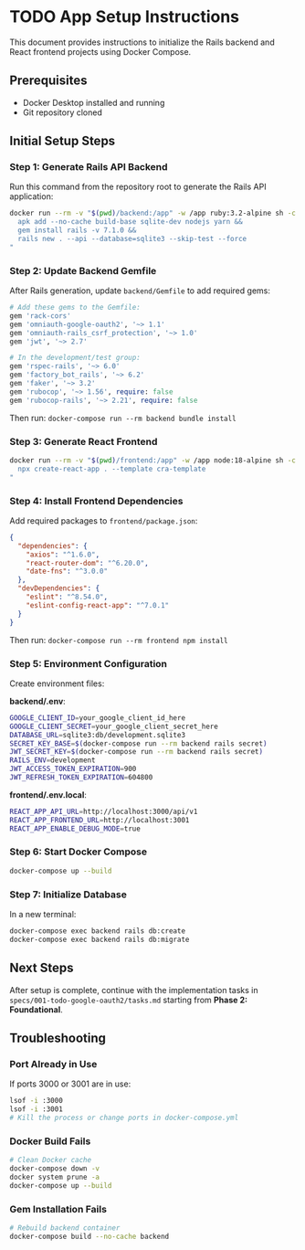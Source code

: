 # TODO App Setup Instructions

This document provides instructions to initialize the Rails backend and React frontend projects using Docker Compose.

## Prerequisites

- Docker Desktop installed and running
- Git repository cloned

## Initial Setup Steps

### Step 1: Generate Rails API Backend

Run this command from the repository root to generate the Rails API application:

```bash
docker run --rm -v "$(pwd)/backend:/app" -w /app ruby:3.2-alpine sh -c "
  apk add --no-cache build-base sqlite-dev nodejs yarn &&
  gem install rails -v 7.1.0 &&
  rails new . --api --database=sqlite3 --skip-test --force
"
```

### Step 2: Update Backend Gemfile

After Rails generation, update `backend/Gemfile` to add required gems:

```ruby
# Add these gems to the Gemfile:
gem 'rack-cors'
gem 'omniauth-google-oauth2', '~> 1.1'
gem 'omniauth-rails_csrf_protection', '~> 1.0'
gem 'jwt', '~> 2.7'

# In the development/test group:
gem 'rspec-rails', '~> 6.0'
gem 'factory_bot_rails', '~> 6.2'
gem 'faker', '~> 3.2'
gem 'rubocop', '~> 1.56', require: false
gem 'rubocop-rails', '~> 2.21', require: false
```

Then run: `docker-compose run --rm backend bundle install`

### Step 3: Generate React Frontend

```bash
docker run --rm -v "$(pwd)/frontend:/app" -w /app node:18-alpine sh -c "
  npx create-react-app . --template cra-template
"
```

### Step 4: Install Frontend Dependencies

Add required packages to `frontend/package.json`:

```json
{
  "dependencies": {
    "axios": "^1.6.0",
    "react-router-dom": "^6.20.0",
    "date-fns": "^3.0.0"
  },
  "devDependencies": {
    "eslint": "^8.54.0",
    "eslint-config-react-app": "^7.0.1"
  }
}
```

Then run: `docker-compose run --rm frontend npm install`

### Step 5: Environment Configuration

Create environment files:

**backend/.env**:
```bash
GOOGLE_CLIENT_ID=your_google_client_id_here
GOOGLE_CLIENT_SECRET=your_google_client_secret_here
DATABASE_URL=sqlite3:db/development.sqlite3
SECRET_KEY_BASE=$(docker-compose run --rm backend rails secret)
JWT_SECRET_KEY=$(docker-compose run --rm backend rails secret)
RAILS_ENV=development
JWT_ACCESS_TOKEN_EXPIRATION=900
JWT_REFRESH_TOKEN_EXPIRATION=604800
```

**frontend/.env.local**:
```bash
REACT_APP_API_URL=http://localhost:3000/api/v1
REACT_APP_FRONTEND_URL=http://localhost:3001
REACT_APP_ENABLE_DEBUG_MODE=true
```

### Step 6: Start Docker Compose

```bash
docker-compose up --build
```

### Step 7: Initialize Database

In a new terminal:

```bash
docker-compose exec backend rails db:create
docker-compose exec backend rails db:migrate
```

## Next Steps

After setup is complete, continue with the implementation tasks in `specs/001-todo-google-oauth2/tasks.md` starting from **Phase 2: Foundational**.

## Troubleshooting

### Port Already in Use
If ports 3000 or 3001 are in use:
```bash
lsof -i :3000
lsof -i :3001
# Kill the process or change ports in docker-compose.yml
```

### Docker Build Fails
```bash
# Clean Docker cache
docker-compose down -v
docker system prune -a
docker-compose up --build
```

### Gem Installation Fails
```bash
# Rebuild backend container
docker-compose build --no-cache backend
```
